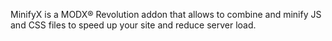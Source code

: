 MinifyX is a MODX® Revolution addon that allows to combine and minify JS and CSS files to speed up your site and reduce server load.